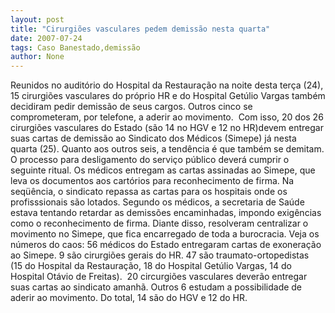 ```yaml
---
layout: post
title: "Cirurgiões vasculares pedem demissão nesta quarta"
date: 2007-07-24
tags: Caso Banestado,demissão
author: None
---
```

Reunidos no audit&oacute;rio do Hospital da Restaura&ccedil;&atilde;o na noite desta ter&ccedil;a (24), 15 cirurgi&otilde;es vasculares do pr&oacute;prio HR e do Hospital Get&uacute;lio Vargas tamb&eacute;m decidiram pedir demiss&atilde;o de seus cargos.&nbsp;Outros cinco se comprometeram, por telefone, a aderir ao movimento.&nbsp;
Com isso, 20 dos 26 cirurgi&otilde;es vasculares do Estado (s&atilde;o 14 no HGV e 12 no HR)devem entregar suas cartas de demiss&atilde;o ao Sindicato dos M&eacute;dicos (Simepe) j&aacute; nesta quarta (25). Quanto aos outros seis, a tend&ecirc;ncia &eacute; que tamb&eacute;m se demitam.
O processo para desligamento do&nbsp;servi&ccedil;o p&uacute;blico&nbsp;dever&aacute; cumprir o seguinte ritual. Os m&eacute;dicos entregam as cartas assinadas ao Simepe, que leva&nbsp;os documentos aos cart&oacute;rios para reconhecimento de firma. Na seq&uuml;&ecirc;ncia,&nbsp;o sindicato&nbsp;repassa as cartas para os hospitais onde os profisssionais s&atilde;o lotados. 
Segundo os m&eacute;dicos, a secretaria de Sa&uacute;de estava tentando retardar as demiss&otilde;es encaminhadas, impondo exig&ecirc;ncias como&nbsp;o reconhecimento de firma. Diante disso, resolveram centralizar o movimento no Simepe, que fica encarregado de toda a burocracia.
Veja os n&uacute;meros do caos:
56 m&eacute;dicos do Estado entregaram cartas de exonera&ccedil;&atilde;o ao Simepe. 9 s&atilde;o cirurgi&otilde;es gerais do HR.&nbsp;47 s&atilde;o traumato-ortopedistas (15&nbsp;do Hospital da Restaura&ccedil;&atilde;o,&nbsp;18 do Hospital Get&uacute;lio Vargas,&nbsp;14 do Hospital Ot&aacute;vio de Freitas).&nbsp;
20&nbsp;circurgi&otilde;es vasculares dever&atilde;o entregar suas cartas ao sindicato amanh&atilde;. Outros&nbsp;6 estudam a possibilidade de aderir ao movimento.&nbsp;Do total, 14&nbsp;s&atilde;o do&nbsp;HGV e 12 do HR. 